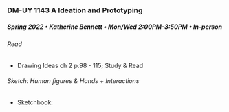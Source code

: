 ### DM-UY 1143 A Ideation and Prototyping
##### Spring 2022 • Katherine Bennett • Mon/Wed 2:00PM-3:50PM • In-person

###### Read 

* Drawing Ideas ch 2 p.98 - 115; Study & Read

###### Sketch: Human figures & Hands + Interactions

- Sketchbook: 